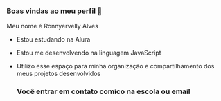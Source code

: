 ### Boas vindas ao meu perfil 💙

Meu nome é Ronnyervelly Alves

- Estou estudando na Alura
- Estou me desenvolvendo na linguagem JavaScript
- Utilizo esse espaço para minha organização e compartilhamento dos meus projetos desenvolvidos

  ### Você entrar em contato comico na escola ou email
  
